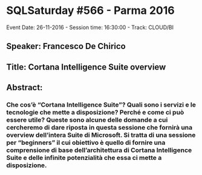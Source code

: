 # SQLSaturday #566 - Parma 2016
Event Date: 26-11-2016 - Session time: 16:30:00 - Track: CLOUD/BI
## Speaker: Francesco De Chirico
## Title: Cortana Intelligence Suite overview
## Abstract:
### Che cos’è “Cortana Intelligence Suite”? Quali sono i servizi e le tecnologie che mette a disposizione? Perché e come ci può essere utile? Queste sono alcune delle domande a cui cercheremo di dare riposta in questa sessione che fornirà una overview dell’intera Suite di Microsoft. Si tratta di una sessione per “beginners” il cui obiettivo è quello di fornire una comprensione di base dell’architettura di Cortana Intelligence Suite e delle infinite potenzialità che essa ci mette a disposizione.
